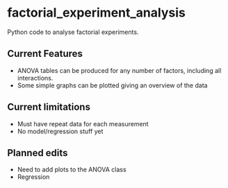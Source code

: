 # factorial_experiment_analysis
Python code to analyse factorial experiments.

## Current Features
- ANOVA tables can be produced for any number of factors, including all interactions.
- Some simple graphs can be plotted giving an overview of the data

## Current limitations
- Must have repeat data for each measurement
- No model/regression stuff yet

## Planned edits
- Need to add plots to the ANOVA class
- Regression
